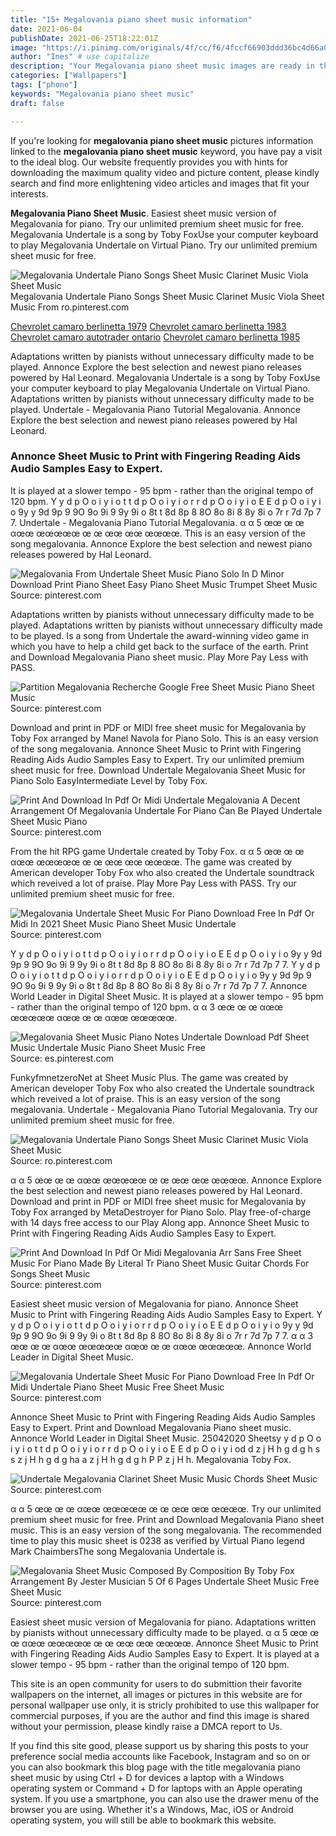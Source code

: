 ```yaml
---
title: "15+ Megalovania piano sheet music information"
date: 2021-06-04
publishDate: 2021-06-25T18:22:01Z
image: "https://i.pinimg.com/originals/4f/cc/f6/4fccf66903ddd36bc4d66a0bccc03c75.png"
author: "Ines" # use capitalize
description: "Your Megalovania piano sheet music images are ready in this website. Megalovania piano sheet music are a topic that is being searched for and liked by netizens today. You can Download the Megalovania piano sheet music files here. Get all royalty-free images."
categories: ["Wallpapers"]
tags: ["phone"]
keywords: "Megalovania piano sheet music"
draft: false

---
```


If you're looking for **megalovania piano sheet music** pictures information linked to the **megalovania piano sheet music** keyword, you have pay a visit to the ideal  blog.  Our website frequently  provides you with  hints  for downloading  the maximum  quality video and picture  content, please kindly search and find more enlightening video articles and images  that fit your interests.

**Megalovania Piano Sheet Music**. Easiest sheet music version of Megalovania for piano. Try our unlimited premium sheet music for free. Megalovania Undertale is a song by Toby FoxUse your computer keyboard to play Megalovania Undertale on Virtual Piano. Try our unlimited premium sheet music for free.

![Megalovania Undertale Piano Songs Sheet Music Clarinet Music Viola Sheet Music](https://i.pinimg.com/originals/1a/bb/f7/1abbf71753a30a7c0a878bbc5ac9b06d.png "Megalovania Undertale Piano Songs Sheet Music Clarinet Music Viola Sheet Music")
Megalovania Undertale Piano Songs Sheet Music Clarinet Music Viola Sheet Music From ro.pinterest.com

[Chevrolet camaro berlinetta 1979](/chevrolet-camaro-berlinetta-1979/)
[Chevrolet camaro berlinetta 1983](/chevrolet-camaro-berlinetta-1983/)
[Chevrolet camaro autotrader ontario](/chevrolet-camaro-autotrader-ontario/)
[Chevrolet camaro berlinetta 1985](/chevrolet-camaro-berlinetta-1985/)

Adaptations written by pianists without unnecessary difficulty made to be played. Annonce Explore the best selection and newest piano releases powered by Hal Leonard. Megalovania Undertale is a song by Toby FoxUse your computer keyboard to play Megalovania Undertale on Virtual Piano. Adaptations written by pianists without unnecessary difficulty made to be played. Undertale - Megalovania Piano Tutorial Megalovania. Annonce Explore the best selection and newest piano releases powered by Hal Leonard.

### Annonce Sheet Music to Print with Fingering Reading Aids Audio Samples Easy to Expert.

It is played at a slower tempo - 95 bpm - rather than the original tempo of 120 bpm. Y y d p O o i y i o t t d p O o i y i o r r d p O o i y i o E E d p O o i y i o 9y y 9d 9p 9 9O 9o 9i 9 9y 9i o 8t t 8d 8p 8 8O 8o 8i 8 8y 8i o 7r r 7d 7p 7 7. Undertale - Megalovania Piano Tutorial Megalovania. α α 5 œœ œ œ αœœ œœœœœ œ œ œœ œœ œœœœ. This is an easy version of the song megalovania. Annonce Explore the best selection and newest piano releases powered by Hal Leonard.


![Megalovania From Undertale Sheet Music Piano Solo In D Minor Download Print Piano Sheet Easy Piano Sheet Music Trumpet Sheet Music](https://i.pinimg.com/originals/09/30/34/093034625b1ad0b741e8b7c09076d7dd.gif "Megalovania From Undertale Sheet Music Piano Solo In D Minor Download Print Piano Sheet Easy Piano Sheet Music Trumpet Sheet Music")
Source: pinterest.com

Adaptations written by pianists without unnecessary difficulty made to be played. Adaptations written by pianists without unnecessary difficulty made to be played. Is a song from Undertale the award-winning video game in which you have to help a child get back to the surface of the earth. Print and Download Megalovania Piano sheet music. Play More Pay Less with PASS.

![Partition Megalovania Recherche Google Free Sheet Music Piano Sheet Music](https://i.pinimg.com/originals/10/91/64/1091644fea042ef960ac1d33a9ee5848.png "Partition Megalovania Recherche Google Free Sheet Music Piano Sheet Music")
Source: pinterest.com

Download and print in PDF or MIDI free sheet music for Megalovania by Toby Fox arranged by Manel Navola for Piano Solo. This is an easy version of the song megalovania. Annonce Sheet Music to Print with Fingering Reading Aids Audio Samples Easy to Expert. Try our unlimited premium sheet music for free. Download Undertale Megalovania Sheet Music for Piano Solo EasyIntermediate Level by Toby Fox.

![Print And Download In Pdf Or Midi Undertale Megalovania A Decent Arrangement Of Megalovania Undertale For Piano Can Be Played Undertale Sheet Music Piano](https://i.pinimg.com/originals/bb/31/f4/bb31f4668185891286a5b128f339e970.png "Print And Download In Pdf Or Midi Undertale Megalovania A Decent Arrangement Of Megalovania Undertale For Piano Can Be Played Undertale Sheet Music Piano")
Source: pinterest.com

From the hit RPG game Undertale created by Toby Fox. α α 5 œœ œ œ αœœ œœœœœ œ œ œœ œœ œœœœ. The game was created by American developer Toby Fox who also created the Undertale soundtrack which reveived a lot of praise. Play More Pay Less with PASS. Try our unlimited premium sheet music for free.

![Megalovania Undertale Sheet Music For Piano Download Free In Pdf Or Midi In 2021 Sheet Music Piano Sheet Music Undertale](https://i.pinimg.com/originals/3e/ca/01/3eca01e614c48042fa66cf096593ec1b.png "Megalovania Undertale Sheet Music For Piano Download Free In Pdf Or Midi In 2021 Sheet Music Piano Sheet Music Undertale")
Source: pinterest.com

Y y d p O o i y i o t t d p O o i y i o r r d p O o i y i o E E d p O o i y i o 9y y 9d 9p 9 9O 9o 9i 9 9y 9i o 8t t 8d 8p 8 8O 8o 8i 8 8y 8i o 7r r 7d 7p 7 7. Y y d p O o i y i o t t d p O o i y i o r r d p O o i y i o E E d p O o i y i o 9y y 9d 9p 9 9O 9o 9i 9 9y 9i o 8t t 8d 8p 8 8O 8o 8i 8 8y 8i o 7r r 7d 7p 7 7. Annonce World Leader in Digital Sheet Music. It is played at a slower tempo - 95 bpm - rather than the original tempo of 120 bpm. α α 3 œœ œ œ αœœ œœœœœ αœœ œ œ αœœ œœœœœ.

![Megalovania Sheet Music Piano Notes Undertale Download Pdf Sheet Music Undertale Music Piano Sheet Music Free](https://i.pinimg.com/originals/3e/c5/9c/3ec59c193a6761329126614f0922cb2f.png "Megalovania Sheet Music Piano Notes Undertale Download Pdf Sheet Music Undertale Music Piano Sheet Music Free")
Source: es.pinterest.com

FunkyfmnetzeroNet at Sheet Music Plus. The game was created by American developer Toby Fox who also created the Undertale soundtrack which reveived a lot of praise. This is an easy version of the song megalovania. Undertale - Megalovania Piano Tutorial Megalovania. Try our unlimited premium sheet music for free.

![Megalovania Undertale Piano Songs Sheet Music Clarinet Music Viola Sheet Music](https://i.pinimg.com/originals/1a/bb/f7/1abbf71753a30a7c0a878bbc5ac9b06d.png "Megalovania Undertale Piano Songs Sheet Music Clarinet Music Viola Sheet Music")
Source: ro.pinterest.com

α α 5 œœ œ œ αœœ œœœœœ œ œ œœ œœ œœœœ. Annonce Explore the best selection and newest piano releases powered by Hal Leonard. Download and print in PDF or MIDI free sheet music for Megalovania by Toby Fox arranged by MetaDestroyer for Piano Solo. Play free-of-charge with 14 days free access to our Play Along app. Annonce Sheet Music to Print with Fingering Reading Aids Audio Samples Easy to Expert.

![Print And Download In Pdf Or Midi Megalovania Arr Sans Free Sheet Music For Piano Made By Literal Tr Piano Sheet Music Guitar Chords For Songs Sheet Music](https://i.pinimg.com/originals/fe/2b/57/fe2b57f836aacc909fdad8cc9f90c2b6.png "Print And Download In Pdf Or Midi Megalovania Arr Sans Free Sheet Music For Piano Made By Literal Tr Piano Sheet Music Guitar Chords For Songs Sheet Music")
Source: pinterest.com

Easiest sheet music version of Megalovania for piano. Annonce Sheet Music to Print with Fingering Reading Aids Audio Samples Easy to Expert. Y y d p O o i y i o t t d p O o i y i o r r d p O o i y i o E E d p O o i y i o 9y y 9d 9p 9 9O 9o 9i 9 9y 9i o 8t t 8d 8p 8 8O 8o 8i 8 8y 8i o 7r r 7d 7p 7 7. α α 3 œœ œ œ αœœ œœœœœ αœœ œ œ αœœ œœœœœ. Annonce World Leader in Digital Sheet Music.

![Megalovania Undertale Sheet Music For Piano Download Free In Pdf Or Midi Undertale Piano Sheet Music Free Sheet Music](https://i.pinimg.com/originals/4a/48/22/4a4822145400285d6d1f7250521711e8.png "Megalovania Undertale Sheet Music For Piano Download Free In Pdf Or Midi Undertale Piano Sheet Music Free Sheet Music")
Source: pinterest.com

Annonce Sheet Music to Print with Fingering Reading Aids Audio Samples Easy to Expert. Print and Download Megalovania Piano sheet music. Annonce World Leader in Digital Sheet Music. 25042020 Sheetsy y d p O o i y i o t t d p O o i y i o r r d p O o i y i o E E d p O o i y i od d z j H h g d g h s s z j H h g d g ha a z j H h g d g h P P z j H h. Megalovania Toby Fox.

![Undertale Megalovania Clarinet Sheet Music Music Chords Sheet Music](https://i.pinimg.com/originals/eb/92/46/eb9246959ea0ee72fdf93430f46a9608.png "Undertale Megalovania Clarinet Sheet Music Music Chords Sheet Music")
Source: pinterest.com

α α 5 œœ œ œ αœœ œœœœœ œ œ œœ œœ œœœœ. Try our unlimited premium sheet music for free. Print and Download Megalovania Piano sheet music. This is an easy version of the song megalovania. The recommended time to play this music sheet is 0238 as verified by Virtual Piano legend Mark ChaimbersThe song Megalovania Undertale is.

![Megalovania Sheet Music Composed By Composition By Toby Fox Arrangement By Jester Musician 5 Of 6 Pages Undertale Sheet Music Free Sheet Music](https://i.pinimg.com/originals/4f/cc/f6/4fccf66903ddd36bc4d66a0bccc03c75.png "Megalovania Sheet Music Composed By Composition By Toby Fox Arrangement By Jester Musician 5 Of 6 Pages Undertale Sheet Music Free Sheet Music")
Source: pinterest.com

Easiest sheet music version of Megalovania for piano. Adaptations written by pianists without unnecessary difficulty made to be played. α α 5 œœ œ œ αœœ œœœœœ œ œ œœ œœ œœœœ. Annonce Sheet Music to Print with Fingering Reading Aids Audio Samples Easy to Expert. It is played at a slower tempo - 95 bpm - rather than the original tempo of 120 bpm.

This site is an open community for users to do submittion their favorite wallpapers on the internet, all images or pictures in this website are for personal wallpaper use only, it is stricly prohibited to use this wallpaper for commercial purposes, if you are the author and find this image is shared without your permission, please kindly raise a DMCA report to Us.

If you find this site good, please support us by sharing this posts to your preference social media accounts like Facebook, Instagram and so on or you can also bookmark this blog page with the title megalovania piano sheet music by using Ctrl + D for devices a laptop with a Windows operating system or Command + D for laptops with an Apple operating system. If you use a smartphone, you can also use the drawer menu of the browser you are using. Whether it's a Windows, Mac, iOS or Android operating system, you will still be able to bookmark this website.
